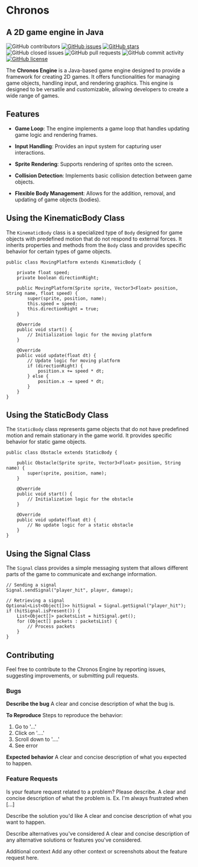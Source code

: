 # Chronos
## A 2D game engine in Java
![GitHub contributors](https://img.shields.io/github/contributors/imma-Spring/Chronos)
[![GitHub issues](https://img.shields.io/github/issues/imma-Spring/Chronos)](https://github.com/imma-Spring/Chronos/issues)
[![GitHub stars](https://img.shields.io/github/stars/imma-Spring/Chronos)](https://github.com/imma-Spring/Chronos/stargazers)
![GitHub closed issues](https://img.shields.io/github/issues-closed/imma-Spring/Chronos)
![GitHub pull requests](https://img.shields.io/github/issues-pr-raw/imma-Spring/Chronos)
![GitHub commit activity](https://img.shields.io/github/commit-activity/m/imma-Spring/Chronos)
[![GitHub license](https://img.shields.io/github/license/imma-Spring/Chronos)](https://github.com/imma-Spring/Chronos)

The **Chronos Engine** is a Java-based game engine designed to provide a framework for creating 2D games. It offers functionalities for managing game objects, handling input, and rendering graphics. This engine is designed to be versatile and customizable, allowing developers to create a wide range of games.

## Features

- **Game Loop**: The engine implements a game loop that handles updating game logic and rendering frames.

- **Input Handling**: Provides an input system for capturing user interactions.

- **Sprite Rendering**: Supports rendering of sprites onto the screen.

- **Collision Detection**: Implements basic collision detection between game objects.

- **Flexible Body Management**: Allows for the addition, removal, and updating of game objects (bodies).

## Using the KinematicBody Class

The `KinematicBody` class is a specialized type of `Body` designed for game objects with predefined motion that do not respond to external forces. It inherits properties and methods from the `Body` class and provides specific behavior for certain types of game objects.

    public class MovingPlatform extends KinematicBody {

        private float speed;
        private boolean directionRight;

        public MovingPlatform(Sprite sprite, Vector3<Float> position, String name, float speed) {
            super(sprite, position, name);
            this.speed = speed;
            this.directionRight = true;
        }

        @Override
        public void start() {
            // Initialization logic for the moving platform
        }

        @Override
        public void update(float dt) {
            // Update logic for moving platform
            if (directionRight) {
                position.x += speed * dt;
            } else {
                position.x -= speed * dt;
            }
        }
    }

## Using the StaticBody Class
The `StaticBody` class represents game objects that do not have predefined motion and remain stationary in the game world. It provides specific behavior for static game objects.

    public class Obstacle extends StaticBody {

        public Obstacle(Sprite sprite, Vector3<Float> position, String name) {
            super(sprite, position, name);
        }

        @Override
        public void start() {
            // Initialization logic for the obstacle
        }

        @Override
        public void update(float dt) {
            // No update logic for a static obstacle
        }
    }
## Using the Signal Class
The `Signal` class provides a simple messaging system that allows different parts of the game to communicate and exchange information.

    // Sending a signal
    Signal.sendSignal("player_hit", player, damage);

    // Retrieving a signal
    Optional<List<Object[]>> hitSignal = Signal.getSignal("player_hit");
    if (hitSignal.isPresent()) {
        List<Object[]> packetsList = hitSignal.get();
        for (Object[] packets : packetsList) {
            // Process packets
        }
    }
## Contributing
Feel free to contribute to the Chronos Engine by reporting issues, suggesting improvements, or submitting pull requests.

### Bugs
**Describe the bug**
A clear and concise description of what the bug is.

**To Reproduce**
Steps to reproduce the behavior:
1. Go to '...'
2. Click on '....'
3. Scroll down to '....'
4. See error

**Expected behavior**
A clear and concise description of what you expected to happen.


### Feature Requests
Is your feature request related to a problem? Please describe. A clear and concise description of what the problem is. Ex. I'm always frustrated when [...]

Describe the solution you'd like A clear and concise description of what you want to happen.

Describe alternatives you've considered A clear and concise description of any alternative solutions or features you've considered.

Additional context Add any other context or screenshots about the feature request here.
